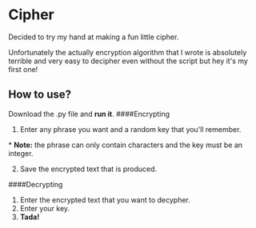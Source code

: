 # Cipher

Decided to try my hand at making a fun little cipher.

Unfortunately the actually encryption algorithm that I wrote is absolutely terrible and very easy to decipher even without the script but hey it's my first one!

## How to use?
Download the .py file and __run it__.
####Encrypting
1. Enter any phrase you want and a random key that you'll remember.

\* **Note:** the phrase can only contain characters and the key must be an integer.

2. Save the encrypted text that is produced.

####Decrypting
1. Enter the encrypted text that you want to decypher.
2. Enter your key.
3. **Tada!**
